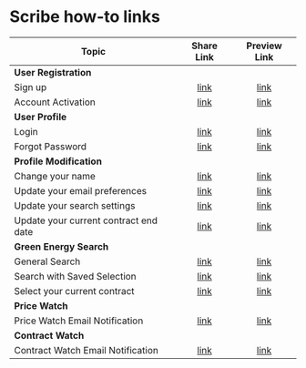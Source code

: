 # Scribe how-to links

| Topic                                 |                                                             Share Link                                                              |                                                                Preview Link                                                                |
| ------------------------------------- | :---------------------------------------------------------------------------------------------------------------------------------: | :----------------------------------------------------------------------------------------------------------------------------------------: |
| **User Registration**                 |                                                                                                                                     |                                                                                                                                            |
| Sign up                               |                     [link](https://scribehow.com/shared/How_to_Sign_Up_for_an_Account__AE5NMZ3WRVKlbrasNALDAg)                      |                     [link](https://scribehow.com/embed-preview/How_to_Sign_Up_for_an_Account__AE5NMZ3WRVKlbrasNALDAg)                      |
| Account Activation                    |               [link](https://scribehow.com/shared/Activate_user_account_for_Clean_Energy_PA__6eRBmMiiQtC7-5egAY9WZA)                |               [link](https://scribehow.com/embed-preview/Activate_user_account_for_Clean_Energy_PA__6eRBmMiiQtC7-5egAY9WZA)                |
| **User Profile**                      |                                                                                                                                     |                                                                                                                                            |
| Login                                 |              [link](https://scribehow.com/shared/Login_to_Clean_Energy_PA_Production_Website__Wkus3L_mT3W4Lw5HUw44Kw)               |                  [link](https://scribehow.com/shared/Login_to_Clean_Energy_PA_Production_Website__Wkus3L_mT3W4Lw5HUw44Kw)                  |
| Forgot Password                       |             [link](https://scribehow.com/shared/Resetting_Password_for_Clean_Energy_PA_Account__CPsSmlueRo6kHSQZ2ctWug)             |             [link](https://scribehow.com/embed-preview/Resetting_Password_for_Clean_Energy_PA_Account__CPsSmlueRo6kHSQZ2ctWug)             |
| **Profile Modification**              |                                                                                                                                     |                                                                                                                                            |
| Change your name                      |        [link](https://scribehow.com/shared/Updating_Personal_Information_on_Clean_Energy_PA_Website__9Qkkyo9oTwC0hxmWvAzRww)        |        [link](https://scribehow.com/embed-preview/Updating_Personal_Information_on_Clean_Energy_PA_Website__9Qkkyo9oTwC0hxmWvAzRww)        |
| Update your email preferences         |                       [link](https://scribehow.com/shared/Elasticbeanstalk_Workflow__wmVBxqELTs-pfjkKgt6Xdw)                        |                       [link](https://scribehow.com/embed-preview/Elasticbeanstalk_Workflow__wmVBxqELTs-pfjkKgt6Xdw)                        |
| Update your search settings           | [link](https://scribehow.com/shared/How_to_Update_Residential_Add-on_Heat_Pump_Service_with_Duquesne_Light__B6CUOSp4QP-abBExS0exvw) | [link](https://scribehow.com/embed-preview/How_to_Update_Residential_Add-on_Heat_Pump_Service_with_Duquesne_Light__B6CUOSp4QP-abBExS0exvw) |
| Update your current contract end date |       [link](https://scribehow.com/shared/How_to_Change_Dropdown_Settings_on_Clean_Energy_PA_Website__4eD7VA6LSyWOP2RS-v245Q)       |       [link](https://scribehow.com/embed-preview/How_to_Change_Dropdown_Settings_on_Clean_Energy_PA_Website__4eD7VA6LSyWOP2RS-v245Q)       |
| **Green Energy Search**               |                                                                                                                                     |                                                                                                                                            |
| General Search                        |          [link](https://scribehow.com/shared/Find_Cheaper_Green_Energy_Rates_with_Duquesne_Light__cJh8wdC7TvOJ5mlvYQZjpA)           |          [link](https://scribehow.com/embed-preview/Find_Cheaper_Green_Energy_Rates_with_Duquesne_Light__cJh8wdC7TvOJ5mlvYQZjpA)           |
| Search with Saved Selection           |                       [link](https://scribehow.com/shared/Elasticbeanstalk_Workflow__KuFzvjVzRYKaGXVRKK_oDg)                        |                       [link](https://scribehow.com/embed-preview/Elasticbeanstalk_Workflow__KuFzvjVzRYKaGXVRKK_oDg)                        |
| Select your current contract          |                [link](https://scribehow.com/shared/How_to_Sign_Up_for_Clean_Energy_PA_Offer__h8I-JxOCQmSeSpSoGVUROQ)                |                [link](https://scribehow.com/embed-preview/How_to_Sign_Up_for_Clean_Energy_PA_Offer__h8I-JxOCQmSeSpSoGVUROQ)                |
| **Price Watch**                       |                                                                                                                                     |                                                                                                                                            |
| Price Watch Email Notification        |             [link](https://scribehow.com/shared/Find_Lower_Energy_Rates_and_Shop_for_the_Best__Zb4hJ-tsSJ6nE1iFXDHBZg)              |                 [link](https://scribehow.com/shared/Find_Lower_Energy_Rates_and_Shop_for_the_Best__Zb4hJ-tsSJ6nE1iFXDHBZg)                 |
| **Contract Watch**                    |                                                                                                                                     |                                                                                                                                            |
| Contract Watch Email Notification     |          [link](https://scribehow.com/shared/Find_cheaper_electricity_rates_for_expiring_contract__Hbt2_XgOTH2Yxs3kzltqQA)          |          [link](https://scribehow.com/embed-preview/Find_cheaper_electricity_rates_for_expiring_contract__Hbt2_XgOTH2Yxs3kzltqQA)          |
